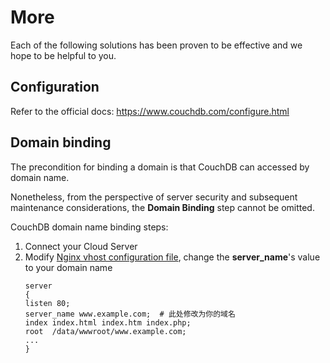 # More

Each of the following solutions has been proven to be effective and we hope to be helpful to you.

## Configuration 

Refer to the official docs: https://www.couchdb.com/configure.html

## Domain binding

The precondition for binding a domain is that CouchDB can accessed by domain name.

Nonetheless, from the perspective of server security and subsequent maintenance considerations, the **Domain Binding** step cannot be omitted.

CouchDB domain name binding steps:

1. Connect your Cloud Server
2. Modify [Nginx vhost configuration file](/stack-components.md#nginx), change the **server_name**'s value to your domain name
   ```text
   server
   {
   listen 80;
   server_name www.example.com;  # 此处修改为你的域名
   index index.html index.htm index.php;
   root  /data/wwwroot/www.example.com;
   ...
   }
   ```